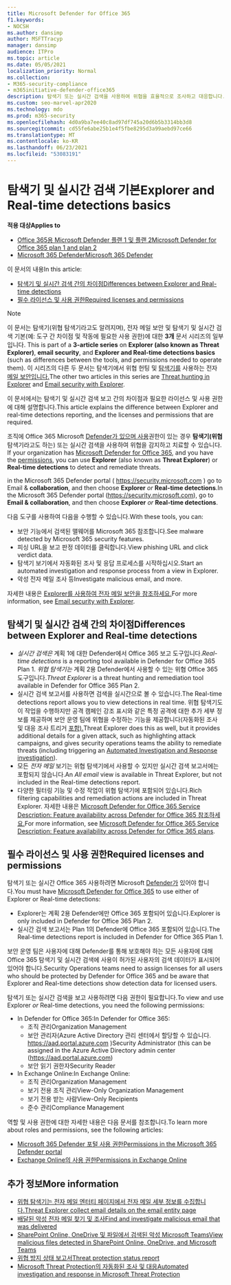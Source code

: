 ```yaml
---
title: Microsoft Defender for Office 365
f1.keywords:
- NOCSH
ms.author: dansimp
author: MSFTTracyp
manager: dansimp
audience: ITPro
ms.topic: article
ms.date: 05/05/2021
localization_priority: Normal
ms.collection:
- M365-security-compliance
- m365initiative-defender-office365
description: 탐색기 또는 실시간 검색을 사용하여 위협을 효율적으로 조사하고 대응합니다.
ms.custom: seo-marvel-apr2020
ms.technology: mdo
ms.prod: m365-security
ms.openlocfilehash: 4d0a9ba7ee40c8ad97df745a20d6b5b3314bb3d8
ms.sourcegitcommit: cd55fe6abe25b1e4f5fbe8295d3a99aebd97ce66
ms.translationtype: MT
ms.contentlocale: ko-KR
ms.lasthandoff: 06/23/2021
ms.locfileid: "53083191"
---
```

# <a name="explorer-and-real-time-detections-basics"></a><span data-ttu-id="8b014-103">탐색기 및 실시간 검색 기본</span><span class="sxs-lookup"><span data-stu-id="8b014-103">Explorer and Real-time detections basics</span></span>

<span data-ttu-id="8b014-104">**적용 대상**</span><span class="sxs-lookup"><span data-stu-id="8b014-104">**Applies to**</span></span>
- [<span data-ttu-id="8b014-105">Office 365용 Microsoft Defender 플랜 1 및 플랜 2</span><span class="sxs-lookup"><span data-stu-id="8b014-105">Microsoft Defender for Office 365 plan 1 and plan 2</span></span>](defender-for-office-365.md)
- [<span data-ttu-id="8b014-106">Microsoft 365 Defender</span><span class="sxs-lookup"><span data-stu-id="8b014-106">Microsoft 365 Defender</span></span>](../defender/microsoft-365-defender.md)

<span data-ttu-id="8b014-107">이 문서의 내용</span><span class="sxs-lookup"><span data-stu-id="8b014-107">In this article:</span></span>

- [<span data-ttu-id="8b014-108">탐색기 및 실시간 검색 간의 차이점</span><span class="sxs-lookup"><span data-stu-id="8b014-108">Differences between Explorer and Real-time detections</span></span>](#differences-between-explorer-and-real-time-detections)
- [<span data-ttu-id="8b014-109">필수 라이선스 및 사용 권한</span><span class="sxs-lookup"><span data-stu-id="8b014-109">Required licenses and permissions</span></span>](#required-licenses-and-permissions)

> [!NOTE]
> <span data-ttu-id="8b014-110">이 문서는 탐색기(위협 탐색기라고도 알려지며), 전자 메일  보안 및 탐색기 및 실시간 검색 기본(예: 도구 간 차이점 및 작동에 필요한 사용 권한)에 대한 **3개** 문서 시리즈의 일부입니다. </span><span class="sxs-lookup"><span data-stu-id="8b014-110">This is part of a **3-article series** on **Explorer (also known as Threat Explorer)**, **email security**, and **Explorer and Real-time detections basics** (such as differences between the tools, and permissions needed to operate them).</span></span> <span data-ttu-id="8b014-111">이 시리즈의 다른 두 문서는 탐색기에서 위협 헌팅 및 [탐색기를](threat-hunting-in-threat-explorer.md) 사용하는 전자 [메일 보안입니다.](email-security-in-microsoft-defender.md)</span><span class="sxs-lookup"><span data-stu-id="8b014-111">The other two articles in this series are [Threat hunting in Explorer](threat-hunting-in-threat-explorer.md) and [Email security with Explorer](email-security-in-microsoft-defender.md).</span></span>

<span data-ttu-id="8b014-112">이 문서에서는 탐색기 및 실시간 검색 보고 간의 차이점과 필요한 라이선스 및 사용 권한에 대해 설명합니다.</span><span class="sxs-lookup"><span data-stu-id="8b014-112">This article explains the difference between Explorer and real-time detections reporting, and the licenses and permissions that are required.</span></span>

<span data-ttu-id="8b014-113">조직에 Office 365 Microsoft [Defender가 있으며 사용](defender-for-office-365.md)권한이 [](#required-licenses-and-permissions)있는 경우  **탐색기(위협** 탐색기라고도 하는) 또는 실시간 검색을 사용하여 위협을 감지하고 치료할 수 있습니다. </span><span class="sxs-lookup"><span data-stu-id="8b014-113">If your organization has [Microsoft Defender for Office 365](defender-for-office-365.md), and you have the [permissions](#required-licenses-and-permissions), you can use **Explorer** (also known as **Threat Explorer**) or **Real-time detections** to detect and remediate threats.</span></span>

<span data-ttu-id="8b014-114">in the Microsoft 365 Defender portal ( <https://security.microsoft.com> ) go to Email & **collaboration**, and then choose **Explorer** _or_ **Real-time detections**.</span><span class="sxs-lookup"><span data-stu-id="8b014-114">In the Microsoft 365 Defender portal (<https://security.microsoft.com>), go to **Email & collaboration**, and then choose **Explorer** _or_ **Real-time detections**.</span></span>

<span data-ttu-id="8b014-115">다음 도구를 사용하여 다음을 수행할 수 있습니다.</span><span class="sxs-lookup"><span data-stu-id="8b014-115">With these tools, you can:</span></span>

- <span data-ttu-id="8b014-116">보안 기능에서 검색된 맬웨어를 Microsoft 365 참조합니다.</span><span class="sxs-lookup"><span data-stu-id="8b014-116">See malware detected by Microsoft 365 security features.</span></span>
- <span data-ttu-id="8b014-117">피싱 URL을 보고 판정 데이터를 클릭합니다.</span><span class="sxs-lookup"><span data-stu-id="8b014-117">View phishing URL and click verdict data.</span></span>
- <span data-ttu-id="8b014-118">탐색기 보기에서 자동화된 조사 및 응답 프로세스를 시작하십시오.</span><span class="sxs-lookup"><span data-stu-id="8b014-118">Start an automated investigation and response process from a view in Explorer.</span></span>
- <span data-ttu-id="8b014-119">악성 전자 메일 조사 등</span><span class="sxs-lookup"><span data-stu-id="8b014-119">Investigate malicious email, and more.</span></span>

<span data-ttu-id="8b014-120">자세한 내용은 [Explorer를 사용하여 전자 메일 보안을 참조하세요.](email-security-in-microsoft-defender.md)</span><span class="sxs-lookup"><span data-stu-id="8b014-120">For more information, see [Email security with Explorer](email-security-in-microsoft-defender.md).</span></span>

## <a name="differences-between-explorer-and-real-time-detections"></a><span data-ttu-id="8b014-121">탐색기 및 실시간 검색 간의 차이점</span><span class="sxs-lookup"><span data-stu-id="8b014-121">Differences between Explorer and Real-time detections</span></span>

- <span data-ttu-id="8b014-122">*실시간 검색은* 계획 1에 대한 Defender에서 Office 365 보고 도구입니다.</span><span class="sxs-lookup"><span data-stu-id="8b014-122">*Real-time detections* is a reporting tool available in Defender for Office 365 Plan 1.</span></span> <span data-ttu-id="8b014-123">*위협 탐색기는* 계획 2용 Defender에서 사용할 수 있는 위협 Office 365 도구입니다.</span><span class="sxs-lookup"><span data-stu-id="8b014-123">*Threat Explorer* is a threat hunting and remediation tool available in Defender for Office 365 Plan 2.</span></span>
- <span data-ttu-id="8b014-124">실시간 검색 보고서를 사용하면 검색을 실시간으로 볼 수 있습니다.</span><span class="sxs-lookup"><span data-stu-id="8b014-124">The Real-time detections report allows you to view detections in real time.</span></span> <span data-ttu-id="8b014-125">위협 탐색기도 이 작업을 수행하지만 공격 캠페인 강조 표시와 같은 특정 공격에 대한 추가 세부 정보를 제공하며 보안 운영 팀에 위협을 수정하는 기능을 제공합니다(자동화된 조사 및 대응 조사 트리거 [포함).](automated-investigation-response-office.md)</span><span class="sxs-lookup"><span data-stu-id="8b014-125">Threat Explorer does this as well, but it provides additional details for a given attack, such as highlighting attack campaigns, and gives security operations teams the ability to remediate threats (including triggering an [Automated Investigation and Response investigation](automated-investigation-response-office.md)).</span></span>
- <span data-ttu-id="8b014-126">모든 *전자 메일* 보기는 위협 탐색기에서 사용할 수 있지만 실시간 검색 보고서에는 포함되지 않습니다.</span><span class="sxs-lookup"><span data-stu-id="8b014-126">An *All email* view is available in Threat Explorer, but not included in the Real-time detections report.</span></span>
- <span data-ttu-id="8b014-127">다양한 필터링 기능 및 수정 작업이 위협 탐색기에 포함되어 있습니다.</span><span class="sxs-lookup"><span data-stu-id="8b014-127">Rich filtering capabilities and remediation actions are included in Threat Explorer.</span></span> <span data-ttu-id="8b014-128">자세한 내용은 [Microsoft Defender for Office 365 Service Description: Feature availability across Defender for Office 365 참조하세요.](/office365/servicedescriptions/office-365-advanced-threat-protection-service-description#feature-availability-across-advanced-threat-protection-atp-plans)</span><span class="sxs-lookup"><span data-stu-id="8b014-128">For more information, see [Microsoft Defender for Office 365 Service Description: Feature availability across Defender for Office 365 plans](/office365/servicedescriptions/office-365-advanced-threat-protection-service-description#feature-availability-across-advanced-threat-protection-atp-plans).</span></span>

## <a name="required-licenses-and-permissions"></a><span data-ttu-id="8b014-129">필수 라이선스 및 사용 권한</span><span class="sxs-lookup"><span data-stu-id="8b014-129">Required licenses and permissions</span></span>

<span data-ttu-id="8b014-130">탐색기 또는 실시간 Office 365 사용하려면 Microsoft [Defender가](defender-for-office-365.md) 있어야 합니다.</span><span class="sxs-lookup"><span data-stu-id="8b014-130">You must have [Microsoft Defender for Office 365](defender-for-office-365.md) to use either of Explorer or Real-time detections:</span></span>

- <span data-ttu-id="8b014-131">Explorer는 계획 2용 Defender에만 Office 365 포함되어 있습니다.</span><span class="sxs-lookup"><span data-stu-id="8b014-131">Explorer is only included in Defender for Office 365 Plan 2.</span></span>
- <span data-ttu-id="8b014-132">실시간 검색 보고서는 Plan 1의 Defender에 Office 365 포함되어 있습니다.</span><span class="sxs-lookup"><span data-stu-id="8b014-132">The Real-time detections report is included in Defender for Office 365 Plan 1.</span></span>

<span data-ttu-id="8b014-133">보안 운영 팀은 사용자에 대해 Defender를 통해 보호해야 하는 모든 사용자에 대해 Office 365 탐색기 및 실시간 검색에 사용이 허가된 사용자의 검색 데이터가 표시되어 있어야 합니다.</span><span class="sxs-lookup"><span data-stu-id="8b014-133">Security Operations teams need to assign licenses for all users who should be protected by Defender for Office 365 and be aware that Explorer and Real-time detections show detection data for licensed users.</span></span>

<span data-ttu-id="8b014-134">탐색기 또는  실시간 검색을 보고 사용하려면 다음 권한이 필요합니다.</span><span class="sxs-lookup"><span data-stu-id="8b014-134">To view and use Explorer *or* Real-time detections, you need the following permissions:</span></span>

- <span data-ttu-id="8b014-135">In Defender for Office 365:</span><span class="sxs-lookup"><span data-stu-id="8b014-135">In Defender for Office 365:</span></span>
  - <span data-ttu-id="8b014-136">조직 관리</span><span class="sxs-lookup"><span data-stu-id="8b014-136">Organization Management</span></span>
  - <span data-ttu-id="8b014-137">보안 관리자(Azure Active Directory 관리 센터에서 할당할 수 있습니다. <https://aad.portal.azure.com> )</span><span class="sxs-lookup"><span data-stu-id="8b014-137">Security Administrator (this can be assigned in the Azure Active Directory admin center (<https://aad.portal.azure.com>)</span></span>
  - <span data-ttu-id="8b014-138">보안 읽기 권한자</span><span class="sxs-lookup"><span data-stu-id="8b014-138">Security Reader</span></span>
- <span data-ttu-id="8b014-139">In Exchange Online:</span><span class="sxs-lookup"><span data-stu-id="8b014-139">In Exchange Online:</span></span>
  - <span data-ttu-id="8b014-140">조직 관리</span><span class="sxs-lookup"><span data-stu-id="8b014-140">Organization Management</span></span>
  - <span data-ttu-id="8b014-141">보기 전용 조직 관리</span><span class="sxs-lookup"><span data-stu-id="8b014-141">View-Only Organization Management</span></span>
  - <span data-ttu-id="8b014-142">보기 전용 받는 사람</span><span class="sxs-lookup"><span data-stu-id="8b014-142">View-Only Recipients</span></span>
  - <span data-ttu-id="8b014-143">준수 관리</span><span class="sxs-lookup"><span data-stu-id="8b014-143">Compliance Management</span></span>

<span data-ttu-id="8b014-144">역할 및 사용 권한에 대한 자세한 내용은 다음 문서를 참조합니다.</span><span class="sxs-lookup"><span data-stu-id="8b014-144">To learn more about roles and permissions, see the following articles:</span></span>

- [<span data-ttu-id="8b014-145">Microsoft 365 Defender 포털 사용 권한</span><span class="sxs-lookup"><span data-stu-id="8b014-145">Permissions in the Microsoft 365 Defender portal</span></span>](permissions-microsoft-365-security-center.md)
- [<span data-ttu-id="8b014-146">Exchange Online의 사용 권한</span><span class="sxs-lookup"><span data-stu-id="8b014-146">Permissions in Exchange Online</span></span>](/e/exchange/permissions-exo/permissions-exo)

## <a name="more-information"></a><span data-ttu-id="8b014-147">추가 정보</span><span class="sxs-lookup"><span data-stu-id="8b014-147">More information</span></span>

- [<span data-ttu-id="8b014-148">위협 탐색기는 전자 메일 엔터티 페이지에서 전자 메일 세부 정보를 수집합니다.</span><span class="sxs-lookup"><span data-stu-id="8b014-148">Threat Explorer collect email details on the email entity page</span></span>](mdo-email-entity-page.md)
- [<span data-ttu-id="8b014-149">배달된 악성 전자 메일 찾기 및 조사</span><span class="sxs-lookup"><span data-stu-id="8b014-149">Find and investigate malicious email that was delivered</span></span>](investigate-malicious-email-that-was-delivered.md)
- [<span data-ttu-id="8b014-150">SharePoint Online, OneDrive 및 파일에서 검색된 악성 Microsoft Teams</span><span class="sxs-lookup"><span data-stu-id="8b014-150">View malicious files detected in SharePoint Online, OneDrive, and Microsoft Teams</span></span>](mdo-for-spo-odb-and-teams.md)
- [<span data-ttu-id="8b014-151">위협 방지 상태 보고서</span><span class="sxs-lookup"><span data-stu-id="8b014-151">Threat protection status report</span></span>](view-email-security-reports.md#threat-protection-status-report)
- [<span data-ttu-id="8b014-152">Microsoft Threat Protection의 자동화된 조사 및 대응</span><span class="sxs-lookup"><span data-stu-id="8b014-152">Automated investigation and response in Microsoft Threat Protection</span></span>](automated-investigation-response-office.md)
